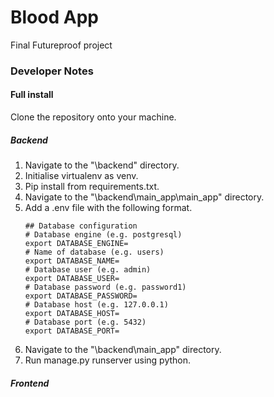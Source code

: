 # Blood App
 Final Futureproof project
### Developer Notes
#### Full install 
 Clone the repository onto your machine.
##### Backend
 1. Navigate to the "\backend" directory.
 2. Initialise virtualenv as venv.
 3. Pip install from requirements.txt.
 4. Navigate to the "\backend\main_app\main_app" directory.
 5. Add a .env file with the following format.
    ```
    ## Database configuration
    # Database engine (e.g. postgresql)
    export DATABASE_ENGINE=
    # Name of database (e.g. users)
    export DATABASE_NAME=
    # Database user (e.g. admin)
    export DATABASE_USER=
    # Database password (e.g. password1)
    export DATABASE_PASSWORD=
    # Database host (e.g. 127.0.0.1)
    export DATABASE_HOST=
    # Database port (e.g. 5432)
    export DATABASE_PORT=
    ```
 6. Navigate to the "\backend\main_app" directory.
 7. Run manage.py runserver using python.
##### Frontend
